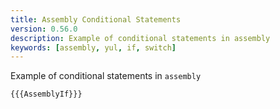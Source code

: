 ```yaml
---
title: Assembly Conditional Statements
version: 0.56.0
description: Example of conditional statements in assembly
keywords: [assembly, yul, if, switch]
---
```


Example of conditional statements in `assembly`

```solidity
{{{AssemblyIf}}}
```
